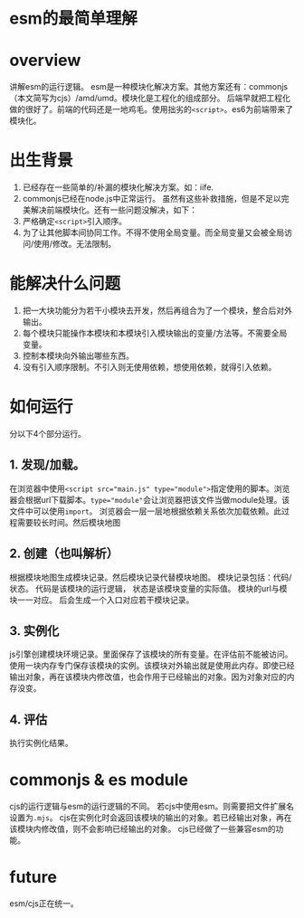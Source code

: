 # esm的最简单理解

# overview
讲解esm的运行逻辑。
esm是一种模块化解决方案。其他方案还有：commonjs（本文简写为cjs）/amd/umd。模块化是工程化的组成部分。
后端早就把工程化做的很好了。前端的代码还是一地鸡毛。使用拙劣的`<script>`。es6为前端带来了模块化。

# 出生背景
1. 已经存在一些简单的/补漏的模块化解决方案。如：iife.
2. commonjs已经在node.js中正常运行。
虽然有这些补救措施，但是不足以完美解决前端模块化。还有一些问题没解决，如下：
1. 严格确定`<script>`引入顺序。
2. 为了让其他脚本间协同工作。不得不使用全局变量。而全局变量又会被全局访问/使用/修改。无法限制。

# 能解决什么问题
1. 把一大块功能分为若干小模块去开发，然后再组合为了一个模块，整合后对外输出。
2. 每个模块只能操作本模块和本模块引入模块输出的变量/方法等。不需要全局变量。
3. 控制本模块向外输出哪些东西。
4. 没有引入顺序限制。不引入则无使用依赖，想使用依赖，就得引入依赖。

# 如何运行
分以下4个部分运行。

## 1. 发现/加载。
在浏览器中使用`<script src="main.js" type="module">`指定使用的脚本。浏览器会根据url下载脚本。`type="module"`会让浏览器把该文件当做module处理。该文件中可以使用`import`。
浏览器会一层一层地根据依赖关系依次加载依赖。此过程需要较长时间。然后模块地图

## 2. 创建（也叫解析）
根据模块地图生成模块记录。然后模块记录代替模块地图。
模块记录包括：代码/状态。
代码是该模块的运行逻辑，
状态是该模块变量的实际值。
模块的url与模块一一对应。
后会生成一个入口对应若干模块记录。

## 3. 实例化
js引擎创建模块环境记录。里面保存了该模块的所有变量。在评估前不能被访问。
使用一块内存专门保存该模块的实例。该模块对外输出就是使用此内存。即使已经输出对象，再在该模块内修改值，也会作用于已经输出的对象。因为对象对应的内存没变。

## 4. 评估
执行实例化结果。

# commonjs & es module
cjs的运行逻辑与esm的运行逻辑的不同。
若cjs中使用esm。则需要把文件扩展名设置为`.mjs`。
cjs在实例化时会返回该模块的输出的对象。若已经输出对象，再在该模块内修改值，则不会影响已经输出的对象。
cjs已经做了一些兼容esm的功能。

# future
esm/cjs正在统一。
